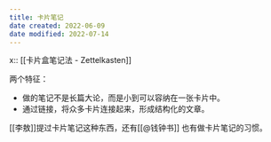 ```yaml
---
title: 卡片笔记
date created: 2022-06-09
date modified: 2022-07-14
---
```


x:: [[卡片盒笔记法 - Zettelkasten]]

两个特征：

- 做的笔记不是长篇大论，而是小到可以容纳在一张卡片中。
- 通过链接，将众多卡片连接起来，形成结构化的文章。

[[李敖]]提过卡片笔记这种东西，还有[[@钱钟书]] 也有做卡片笔记的习惯。
